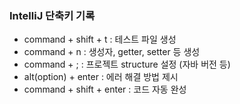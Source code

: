 ### IntelliJ 단축키 기록
- command + shift + t : 테스트 파일 생성
- command + n : 생성자, getter, setter 등 생성
- command + ; : 프로젝트 structure 설정 (자바 버전 등)
- alt(option) + enter : 에러 해결 방법 제시
- command + shift + enter : 코드 자동 완성